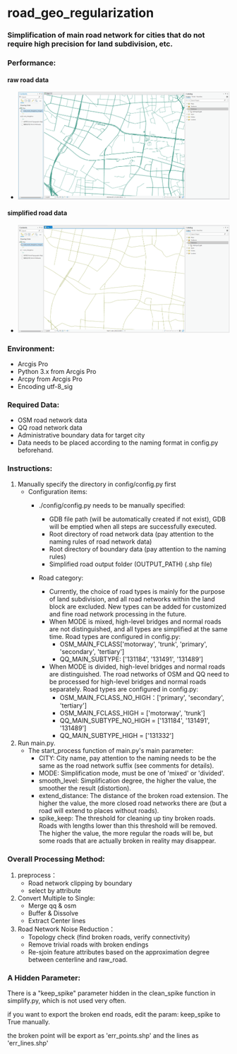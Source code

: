 # road_geo_regularization
### Simplification of main road network for cities that do not require high precision for land subdivision, etc.

### Performance:
#### raw road data
- ![overview](./img/micro_raw.png)
#### simplified road data
- ![overview](./img/micro_process.png)


### Environment:
- Arcgis Pro
- Python 3.x from Arcgis Pro 
- Arcpy from Arcgis Pro
- Encoding utf-8_sig

### Required Data:
- OSM road network data
- QQ road network data
- Administrative boundary data for target city
- Data needs to be placed according to the naming format in config.py beforehand.

### Instructions:
1. Manually specify the directory in config/config.py first
    - Configuration items:
        - ./config/config.py needs to be manually specified:
            - GDB file path (will be automatically created if not exist), GDB will be emptied when all steps are successfully executed.
            - Root directory of road network data (pay attention to the naming rules of road network data)
            - Root directory of boundary data (pay attention to the naming rules)
            - Simplified road output folder (OUTPUT_PATH) (.shp file)

        - Road category:
            - Currently, the choice of road types is mainly for the purpose of land subdivision, and all road networks within the land block are excluded. New types can be added for customized and fine road network processing in the future.
            - When MODE is mixed, high-level bridges and normal roads are not distinguished, and all types are simplified at the same time. Road types are configured in config.py:
                - OSM_MAIN_FCLASS['motorway', 'trunk', 'primary', 'secondary', 'tertiary']
                - QQ_MAIN_SUBTYPE: ['131184', '131491', '131489']
            - When MODE is divided, high-level bridges and normal roads are distinguished. The road networks of OSM and QQ need to be processed for high-level bridges and normal roads separately. Road types are configured in config.py:
                - OSM_MAIN_FCLASS_NO_HIGH：['primary', 'secondary', 'tertiary']
                - OSM_MAIN_FCLASS_HIGH = ['motorway', 'trunk']
                - QQ_MAIN_SUBTYPE_NO_HIGH = ['131184', '131491', '131489']
                - QQ_MAIN_SUBTYPE_HIGH = ['131332']
2. Run main.py.
    - The start_process function of main.py's main parameter:
        - CITY: City name, pay attention to the naming needs to be the same as the road network suffix (see comments for details).
        - MODE: Simplification mode, must be one of 'mixed' or 'divided'.
        - smooth_level: Simplification degree, the higher the value, the smoother the result (distortion).
        - extend_distance: The distance of the broken road extension. The higher the value, the more closed road networks there are (but a road will extend to places without roads).
        - spike_keep: The threshold for cleaning up tiny broken roads. Roads with lengths lower than this threshold will be removed. The higher the value, the more regular the roads will be, but some roads that are actually broken in reality may disappear.

### Overall Processing Method:
1.  preprocess：
    - Road network clipping by boundary
    - select by attribute 
2.  Convert Multiple to Single:
    - Merge qq & osm
    - Buffer & Dissolve
    - Extract Center lines
3.  Road Network Noise Reduction：
    - Topology check (find broken roads, verify connectivity)
    - Remove trivial roads with broken endings
    - Re-sjoin feature attributes based on the approximation degree between centerline and raw_road.

### A Hidden Parameter:
There is a "keep_spike" parameter hidden in the clean_spike function in simplify.py, which is not used very often.

if you want to export the broken end roads, edit the param: keep_spike to True manually.

the broken point will be export as 'err_points.shp' and the lines as 'err_lines.shp'